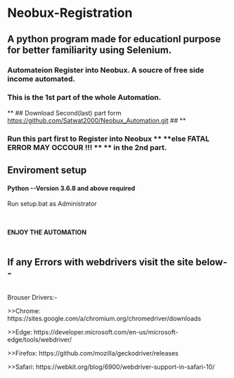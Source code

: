 # Neobux-Registration
## A python program made for educationl purpose for better familiarity using Selenium.
### Automateion Register into Neobux. A soucre of free side income automated.
### This is the 1st part of the whole Automation.
** ## Download Second(last) part form https://github.com/Satwat2000/Neobux_Automation.git ## **
### Run this part first to Register into Neobux ** **else FATAL ERROR MAY OCCOUR !!! ** ** in the 2nd part.

## Enviroment setup <br>
 <h4> Python --Version 3.6.8 and above required</h4>
 <p> Run setup.bat as Administrator </p>
     
<br><br>
 **ENJOY THE AUTOMATION** 
<br><br> 
 
<h2> If any Errors with webdrivers visit the site below--</h2>
<br>
Brouser Drivers:- <br>
    <p>>>Chrome:	https://sites.google.com/a/chromium.org/chromedriver/downloads</P>
    <P>>>Edge:	https://developer.microsoft.com/en-us/microsoft-edge/tools/webdriver/</p>
    <P>>>Firefox:	https://github.com/mozilla/geckodriver/releases</p>
    <p>>>Safari:	https://webkit.org/blog/6900/webdriver-support-in-safari-10/</p>

